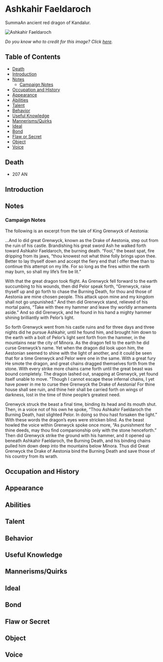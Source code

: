 # Ashkahir Faeldaroch <!-- omit in toc -->

SummaAn ancient red dragon of Kandalur.

![Ashkahir Faeldaroch](http://data.1freewallpapers.com/download/demon-dragon.jpg)

*Do you know who to credit for this image? Click [here](https://airtable.com/shr3qtfCwGUUMYQqI).*

## Table of Contents <!-- omit in toc -->

- [Death](#Death)
- [Introduction](#Introduction)
- [Notes](#Notes)
  - [Campaign Notes](#Campaign-Notes)
- [Occupation and History](#Occupation-and-History)
- [Appearance](#Appearance)
- [Abilities](#Abilities)
- [Talent](#Talent)
- [Behavior](#Behavior)
- [Useful Knowledge](#Useful-Knowledge)
- [Mannerisms/Quirks](#MannerismsQuirks)
- [Ideal](#Ideal)
- [Bond](#Bond)
- [Flaw or Secret](#Flaw-or-Secret)
- [Object](#Object)
- [Voice](#Voice)

## Death

- 207 AN

## Introduction

## Notes

### Campaign Notes

The following is an excerpt from the tale of King Grenwyck of Aestonia:

…And lo did great Grenwyck, known as the Drake of Aestonia, step out from the ruin of his castle. Brandishing his great sword Ash he walked forth toward Ashkahir Faeldaroch, the burning death. “Fool,” the beast spat, fire dripping from its jaws, “thou knowest not what thine folly brings upon thee. Better to lay thyself down and accept the fiery end that I offer thee than to continue this attempt on my life. For so long as the fires within the earth may burn, so shall my life’s fire be lit.”

With that the great dragon took flight. As Grenwyck fell forward to the earth succumbing to his wounds, then did Pelor speak forth, “Grenwyck, raise thyself up and go forth to chase the Burning Death, for thou and those of Aestonia are mine chosen people. This attack upon mine and my kingdom shall not go unpunished.” And then did Grenwyck stand, relieved of his mortal pains, “Take with thee my hammer and leave thy worldly armaments aside.” And so did Grenwyck, and he found in his hand a mighty hammer shining brilliantly with Pelor’s light.

So forth Grenwyck went from his castle ruins and for three days and three nights did he pursue Ashkahir, until he found him, and brought him down to the earth with a bolt of Pelor’s light sent forth from the hammer, in the mountains near the city of Minora. As the dragon fell to the earth he did curse Grenwyck’s name. Yet when the dragon did look upon him, the Aestonian seemed to shine with the light of another, and it could be seen that for a time Grenwyck and Pelor were one in the same. With a great fury He smote the dragon, and great chains dragged themselves forth from the stone. With every strike more chains came forth until the great beast was bound completely. The dragon lashed out, snapping at Grenwyck, yet found itself unable to move. "Though I cannot escape these infernal chains, I yet have power in me to curse thee Grenwyck the Drake of Aestonia! For thine house shall see ruin, and thine heir shall be carried forth on wings of darkness, lost in the time of thine people’s greatest need.

Grenwyck struck the beast a final time, binding its head and its mouth shut. Then, in a voice not of his own he spoke, “Thou Ashkahir Faeldaroch the Burning Death, hast slighted Pelor. In doing so thou hast forsaken the light.” With these words the dragon’s eyes were stricken blind. As the beast howled the voice within Grenwyck spoke once more, “As punishment for thine deeds, may thou find companionship only with the stone henceforth.” Then did Grenwyck strike the ground with his hammer, and it opened up beneath Ashkahir Faeldaroch, the Burning Death, and his binding chains pulled him down deep into the mountains below Minora. Thus did Great Grenwyck the Drake of Aestonia bind the Burning Death and save those of his country from its wrath.

## Occupation and History

## Appearance

## Abilities

## Talent

## Behavior

## Useful Knowledge

## Mannerisms/Quirks

## Ideal

## Bond

## Flaw or Secret

## Object

## Voice
